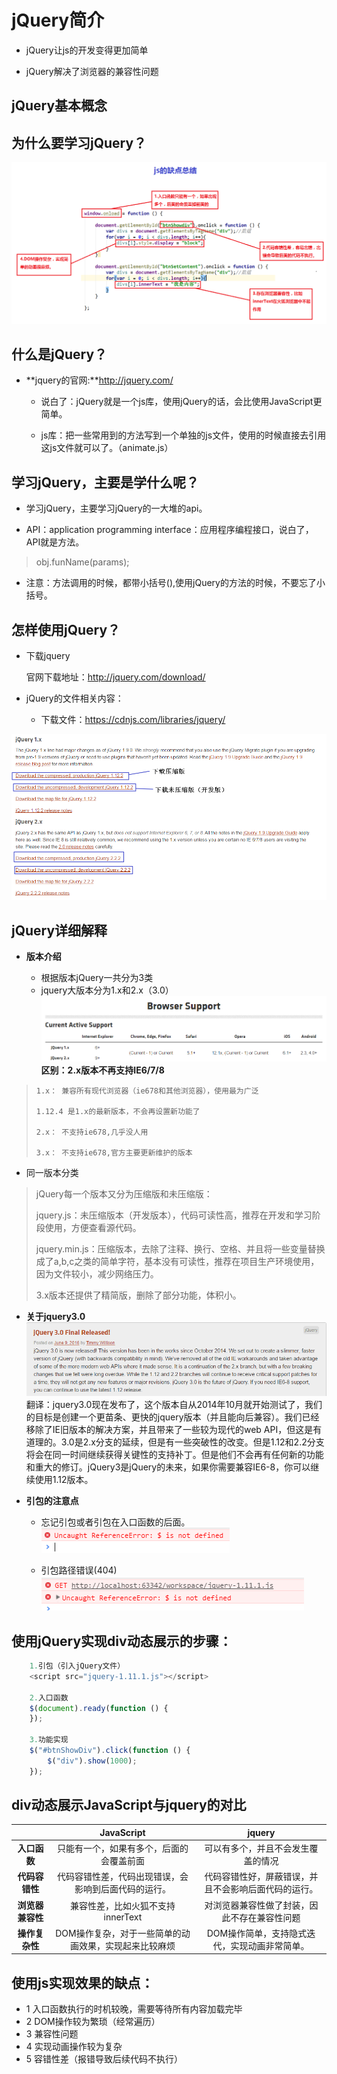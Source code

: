 # jQuery简介

 - jQuery让js的开发变得更加简单

 - jQuery解决了浏览器的兼容性问题

## jQuery基本概念

## 为什么要学习jQuery？

![](../media/1.png)

##  什么是jQuery？ 

- **jquery的官网:**http://jquery.com/

  - 说白了：jQuery就是一个js库，使用jQuery的话，会比使用JavaScript更简单。

  - js库：把一些常用到的方法写到一个单独的js文件，使用的时候直接去引用这js文件就可以了。（animate.js）


## 学习jQuery，主要是学什么呢？

- 学习jQuery，主要学习jQuery的一大堆的api。

- API：application programming interface：应用程序编程接口，说白了，API就是方法。

> obj.funName(params);

- 注意：方法调用的时候，都带小括号(),使用jQuery的方法的时候，不要忘了小括号。


## 怎样使用jQuery？

- 下载jquery

  官网下载地址：http://jquery.com/download/

  
- jQuery的文件相关内容：
	- 下载文件：https://cdnjs.com/libraries/jquery/


![](../media/2.png)



## jQuery详细解释

- **版本介绍**

    - 根据版本jQuery一共分为3类
    - jquery大版本分为1.x和2.x（3.0）
      ![](../media/3.png)
      **区别：2.x版本不再支持IE6/7/8**

>     1.x： 兼容所有现代浏览器（ie678和其他浏览器），使用最为广泛
>
>     1.12.4 是1.x的最新版本，不会再设置新功能了
>
>     2.x： 不支持ie678,几乎没人用
>
>     3.x： 不支持ie678,官方主要更新维护的版本



- 同一版本分类

> jQuery每一个版本又分为压缩版和未压缩版：
>
> jquery.js：未压缩版本（开发版本），代码可读性高，推荐在开发和学习阶段使用，方便查看源代码。
>
> jquery.min.js：压缩版本，去除了注释、换行、空格、并且将一些变量替换成了a,b,c之类的简单字符，基本没有可读性，推荐在项目生产环境使用，因为文件较小，减少网络压力。
>
> 3.x版本还提供了精简版，删除了部分功能，体积小。



- **关于jquery3.0**
  ![](../media/4.png)
  翻译：jquery3.0现在发布了，这个版本自从2014年10月就开始测试了，我们的目标是创建一个更苗条、更快的jquery版本（并且能向后兼容）。我们已经移除了IE旧版本的解决方案，并且带来了一些较为现代的web API，但这是有道理的。3.0是2.x分支的延续，但是有一些突破性的改变。但是1.12和2.2分支将会在同一时间继续获得关键性的支持补丁。但是他们不会再有任何新的功能和重大的修订。jQuery3是jQuery的未来，如果你需要兼容IE6-8，你可以继续使用1.12版本。

- **引包的注意点**
    - 忘记引包或者引包在入口函数的后面。
      ![](../media/5.png)

    - 引包路径错误(404)
      ![](../media/6.png)




## 使用jQuery实现div动态展示的步骤：

```javascript
    1.引包（引入jQuery文件）
    <script src="jquery-1.11.1.js"></script>

    2.入口函数
    $(document).ready(function () {
    });

    3.功能实现
    $("#btnShowDiv").click(function () {
        $("div").show(1000);
    });
```



 ## div动态展示JavaScript与jquery的对比

|            |        **JavaScript**        |         **jquery**         |
| :--------: | :--------------------------: | :------------------------: |
|  **入口函数**  |     只能有一个，如果有多个，后面的会覆盖前面     |     可以有多个，并且不会发生覆盖的情况      |
| **代码容错性**  |  代码容错性差，代码出现错误，会影响到后面代码的运行。  | 代码容错性好，屏蔽错误，并且不会影响后面代码的运行。 |
| **浏览器兼容性** |    兼容性差，比如火狐不支持innerText     |   对浏览器兼容性做了封装，因此不存在兼容性问题   |
| **操作复杂性**  | DOM操作复杂，对于一些简单的动画效果，实现起来比较麻烦 |  DOM操作简单，支持隐式迭代，实现动画非常简单。  |


## 使用js实现效果的缺点：
  - 1 入口函数执行的时机较晚，需要等待所有内容加载完毕
  - 2 DOM操作较为繁琐（经常遍历）
  - 3 兼容性问题
  - 4 实现动画操作较为复杂
  - 5 容错性差（报错导致后续代码不执行）
